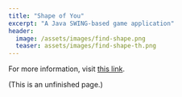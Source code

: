 ```yaml
---
title: "Shape of You"
excerpt: "A Java SWING-based game application"
header:
  image: /assets/images/find-shape.png
  teaser: assets/images/find-shape-th.png
---
```


For more information, visit [this link].

(This is an unfinished page.)

<!-- {% include gallery caption="This is a sample gallery to go along with this case study." %}
 -->

 [this link]: https://github.com/jaketae/find-shape-game
